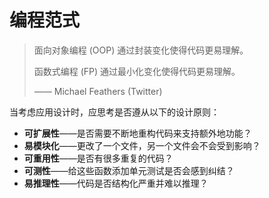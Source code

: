 # 编程范式

> 面向对象编程 (OOP) 通过封装变化使得代码更易理解。
>
> 函数式编程 (FP) 通过最小化变化使得代码更易理解。
>
> —— Michael Feathers (Twitter)

当考虑应用设计时，应思考是否遵从以下的设计原则：

- **可扩展性**——是否需要不断地重构代码来支持额外地功能？
- **易模块化**——更改了一个文件，另一个文件会不会受到影响？
- **可重用性**——是否有很多重复的代码？
- **可测性**——给这些函数添加单元测试是否会感到纠结？
- **易推理性**——代码是否结构化严重并难以推理？
